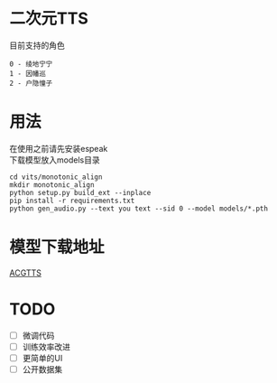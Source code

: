 # 二次元TTS
目前支持的角色 <br>
```
0 - 绫地宁宁
1 - 因幡巡
2 - 户隐憧子
```

# 用法
在使用之前请先安装espeak <br>
下载模型放入models目录
```
cd vits/monotonic_align
mkdir monotonic_align
python setup.py build_ext --inplace
pip install -r requirements.txt
python gen_audio.py --text you text --sid 0 --model models/*.pth
```

# 模型下载地址
[ACGTTS](https://huggingface.co/chinoll/ACGTTS)

# TODO
- [ ] 微调代码
- [ ] 训练效率改进
- [ ] 更简单的UI
- [ ] 公开数据集